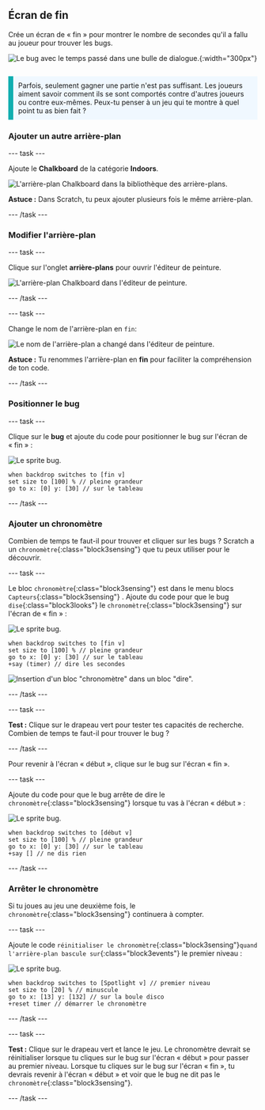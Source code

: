 ## Écran de fin

<div style="display: flex; flex-wrap: wrap">
<div style="flex-basis: 200px; flex-grow: 1; margin-right: 15px;">
Crée un écran de « fin » pour montrer le nombre de secondes qu'il a fallu au joueur pour trouver les bugs. 
</div>
<div>

![Le bug avec le temps passé dans une bulle de dialogue.](images/end-screen.png){:width="300px"}

</div>
</div>

<p style="border-left: solid; border-width:10px; border-color: #0faeb0; background-color: aliceblue; padding: 10px;">
Parfois, seulement gagner une partie n'est pas suffisant. Les joueurs aiment savoir comment ils se sont comportés contre d'autres joueurs ou contre eux-mêmes. Peux-tu penser à un jeu qui te montre à quel point tu as bien fait ?</p>

### Ajouter un autre arrière-plan

--- task ---

Ajoute le **Chalkboard** de la catégorie **Indoors**.

![L'arrière-plan Chalkboard dans la bibliothèque des arrière-plans.](images/chalkboard.png)

**Astuce :** Dans Scratch, tu peux ajouter plusieurs fois le même arrière-plan.

--- /task ---

### Modifier l'arrière-plan

--- task ---

Clique sur l'onglet **arrière-plans** pour ouvrir l'éditeur de peinture.

![L'arrière-plan Chalkboard dans l'éditeur de peinture.](images/chalkboard2-paint.png)

--- /task ---

--- task ---

Change le nom de l'arrière-plan en `fin`:

![Le nom de l'arrière-plan a changé dans l'éditeur de peinture.](images/end-screen-name.png)

**Astuce :** Tu renommes l'arrière-plan en **fin** pour faciliter la compréhension de ton code.

--- /task ---

### Positionner le bug

--- task ---

Clique sur le **bug** et ajoute du code pour positionner le bug sur l'écran de « fin » :

![Le sprite bug.](images/bug-sprite.png)

```blocks3
when backdrop switches to [fin v]
set size to [100] % // pleine grandeur
go to x: [0] y: [30] // sur le tableau
```

--- /task ---

### Ajouter un chronomètre

Combien de temps te faut-il pour trouver et cliquer sur les bugs ? Scratch a un `chronomètre`{:class="block3sensing"} que tu peux utiliser pour le découvrir.

--- task ---

Le bloc `chronomètre`{:class="block3sensing"} est dans le menu blocs `Capteurs`{:class="block3sensing"} . Ajoute du code pour que le bug `dise`{:class="block3looks"} le `chronomètre`{:class="block3sensing"} sur l'écran de « fin » :

![Le sprite bug.](images/bug-sprite.png)

```blocks3
when backdrop switches to [fin v]
set size to [100] % // pleine grandeur
go to x: [0] y: [30] // sur le tableau
+say (timer) // dire les secondes
```

![Insertion d'un bloc "chronomètre" dans un bloc "dire".](images/inserting-blocks.gif)

--- /task ---

--- task ---

**Test :** Clique sur le drapeau vert pour tester tes capacités de recherche. Combien de temps te faut-il pour trouver le bug ?

--- /task ---

Pour revenir à l'écran « début », clique sur le bug sur l'écran « fin ».

--- task ---

Ajoute du code pour que le bug arrête de dire le `chronomètre`{:class="block3sensing"} lorsque tu vas à l'écran « début » :

![Le sprite bug.](images/bug-sprite.png)

```blocks3
when backdrop switches to [début v]
set size to [100] % // pleine grandeur
go to x: [0] y: [30] // sur le tableau
+say [] // ne dis rien
```

--- /task ---

### Arrêter le chronomètre

Si tu joues au jeu une deuxième fois, le `chronomètre`{:class="block3sensing"} continuera à compter.

--- task ---

Ajoute le code `réinitialiser le chronomètre`{:class="block3sensing"}`quand l'arrière-plan bascule sur`{:class="block3events"} le premier niveau :

![Le sprite bug.](images/bug-sprite.png)

```blocks3
when backdrop switches to [Spotlight v] // premier niveau
set size to [20] % // minuscule
go to x: [13] y: [132] // sur la boule disco
+reset timer // démarrer le chronomètre
```

--- /task ---

--- task ---

**Test :** Clique sur le drapeau vert et lance le jeu. Le chronomètre devrait se réinitialiser lorsque tu cliques sur le bug sur l'écran « début » pour passer au premier niveau. Lorsque tu cliques sur le bug sur l'écran « fin », tu devrais revenir à l'écran « début » et voir que le bug ne dit pas le `chronomètre`{:class="block3sensing"}.

--- /task ---

